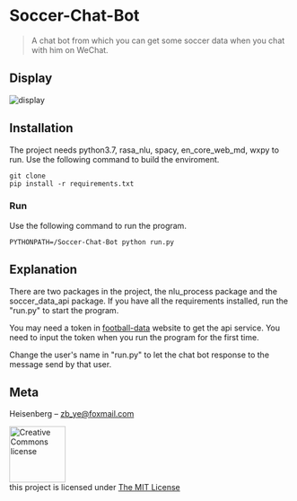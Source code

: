 # Soccer-Chat-Bot
> A chat bot from which you can get some soccer data when you chat with him on WeChat.

## Display
![display](https://user-images.githubusercontent.com/35055583/58366678-6e63a200-7f08-11e9-90a3-1a2d46549782.gif)

## Installation
The project needs python3.7, rasa_nlu, spacy, en_core_web_md, wxpy to run. Use the following command to build the enviroment.

    git clone
    pip install -r requirements.txt
    
### Run
Use the following command to run the program.

    PYTHONPATH=/Soccer-Chat-Bot python run.py
    
## Explanation

There are two packages in the project, the nlu_process package and the soccer_data_api package. If you have all the requirements installed, run the "run.py" to start the program.  

You may need a token in [football-data](https://www.football-data.org/) website to get the api service. You need to input the token when you run the program for the first time.  

Change the user's name in "run.py" to let the chat bot response to the message send by that user.

## Meta

Heisenberg – zb_ye@foxmail.com

<a rel="license" href="https://opensource.org/licenses/MIT"><img alt="Creative Commons license" style="border-width:0" src="https://opensource.org/files/OSI_Approved_License.png" width="100"/></a><br />this project is licensed under <a rel="license" href="http://creativecommons.org/licenses/by-nc/4.0/">The MIT License</a>
